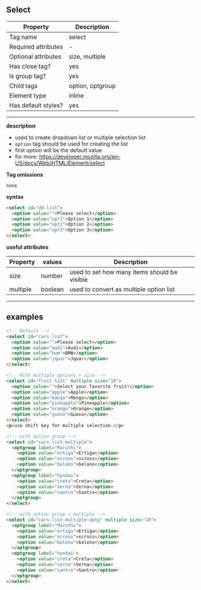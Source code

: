 ## Select

| Property            | Description      |
| ------------------- | ---------------- |
| Tag name            | select           |
| Required attributes | -                |
| Optional attributes | size, multiple   |
| Has close tag?      | yes              |
| Is group tag?       | yes              |
| Child tags          | option, optgroup |
| Element type        | inline           |
| Has default styles? | yes              |

---

**description**

- used to create dropdown list or multiple selection list
- `option` tag should be used for creating the list
- first option will be the default value
- for more: https://developer.mozilla.org/en-US/docs/Web/HTML/Element/select

**Tag omissions**

```
none
```

**syntax**

```html
<select id="dd-list">
  <option value="">Please select</option>
  <option value="opt1">Option 1</option>
  <option value="opt2">Option 2</option>
  <option value="opt3">Option 3</option>
</select>
```

**useful attributes**

| Property | values  | Description                                  |
| -------- | ------- | -------------------------------------------- |
| size     | number  | used to set how many items should be visible |
| multiple | boolean | used to convert as multiple option list      |

---

## examples

```html
<!-- Default -->
<select id="cars-list">
  <option value="">Please select</option>
  <option value="audi">Audi</option>
  <option value="bwm">BMW</option>
  <option value="jquar">Jquar</option>
</select>

<!-- With multiple options + size -->
<select id="fruit-list" multiple size="10">
  <option value="">Select your favorite fruit!</option>
  <option value="apple">Apple</option>
  <option value="mango">Mango</option>
  <option value="pineapple">Pineapple</option>
  <option value="orange">Orange</option>
  <option value="guava">Guava</option>
</select>
<p>use shift key for multiple selection.</p>

<!-- with option group -->
<select id="cars-list-multiple">
  <optgroup label="Maruthi">
    <option value="ertiga">Ertiga</option>
    <option value="scross">scross</option>
    <option value="belano">belano</option>
  </optgroup>
  <optgroup label="hyndai">
    <option value="creta">Creta</option>
    <option value="verna">Verna</option>
    <option value="santro">Santro</option>
  </optgroup>
</select>

<!-- with option group + multiple -->
<select id="cars-list-multiple-optg" multiple size="10">
  <optgroup label="Maruthi">
    <option value="ertiga">Ertiga</option>
    <option value="scross">scross</option>
    <option value="baleno">baleno</option>
  </optgroup>
  <optgroup label="hyndai">
    <option value="creta">Creta</option>
    <option value="verna">Verna</option>
    <option value="santro">Santro</option>
  </optgroup>
</select>
```

